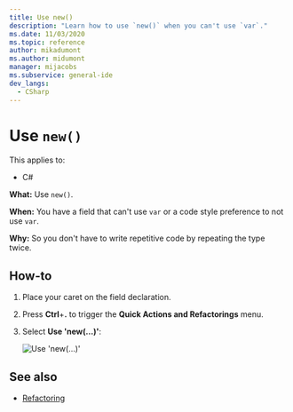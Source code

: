 ```yaml
---
title: Use new()
description: "Learn how to use `new()` when you can't use `var`."
ms.date: 11/03/2020
ms.topic: reference
author: mikadumont
ms.author: midumont
manager: mijacobs
ms.subservice: general-ide
dev_langs:
  - CSharp
---
```

# Use `new()`

This applies to:

- C#

**What:** Use `new()`.

**When:** You have a field that can't use `var` or a code style preference to not use `var`.

**Why:** So you don't have to write repetitive code by repeating the type twice.

## How-to

1. Place your caret on the field declaration.

2. Press **Ctrl**+**.** to trigger the **Quick Actions and Refactorings** menu.

3. Select **Use 'new(…)'**:

    ![Use 'new(...)'](media/use-new.png)

## See also

- [Refactoring](../refactoring-in-visual-studio.md)
